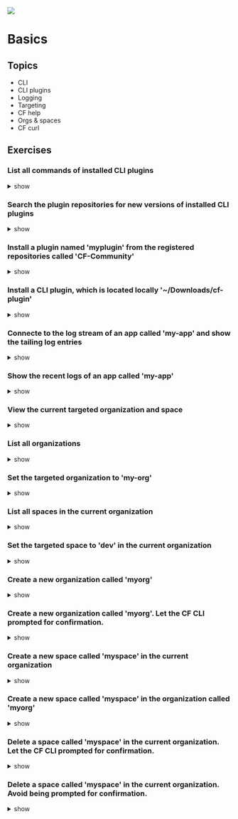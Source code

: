 ![](https://ga4gh.datainsights.cloud/api?repo=CFCD-exercises/basics&empty)
# Basics

## Topics

- CLI
- CLI plugins
- Logging
- Targeting
- CF help
- Orgs & spaces
- CF curl

## Exercises

### List all commands of installed CLI plugins

<details><summary>show</summary>
<p>

```bash
cf plugins
```

</p>
</details>

### Search the plugin repositories for new versions of installed CLI plugins

<details><summary>show</summary>
<p>

```bash
cf plugins --outdated
```

</p>
</details>

### Install a plugin named 'myplugin' from the registered repositories called 'CF-Community'

<details><summary>show</summary>
<p>

```bash
cf install-plugin -r CF-Community "myplugin"
```

</p>
</details>

### Install a CLI plugin, which is located locally '~/Downloads/cf-plugin'

<details><summary>show</summary>
<p>

```bash
cf install-plugin ~/Downloads/cf-plugin
```

</p>
</details>

### Connecte to the log stream of an app called 'my-app' and show the tailing log entries

<details><summary>show</summary>
<p>

```bash
cf logs my-app
```

</p>
</details>

### Show the recent logs of an app called 'my-app'

<details><summary>show</summary>
<p>

```bash
cf logs my-app --recent
```

</p>
</details>

### View the current targeted organization and space

<details><summary>show</summary>
<p>

```bash
cf target
```

</p>
</details>

### List all organizations

<details><summary>show</summary>
<p>

```bash
cf orgs
```

Alternatively, you can use the alias 'o'

```bash
cf o
```

</p>
</details>

### Set the targeted organization to 'my-org'

<details><summary>show</summary>
<p>

```bash
cf target -o my-org
```

</p>
</details>

### List all spaces in the current organization

<details><summary>show</summary>
<p>

```bash
cf spaces
```

</p>
</details>

### Set the targeted space to 'dev' in the current organization

<details><summary>show</summary>
<p>

```bash
cf target -s dev
```

</p>
</details>

### Create a new organization called 'myorg'

<details><summary>show</summary>
<p>

```bash
cf create-org myorg
```

</p>
</details>

### Create a new organization called 'myorg'. Let the CF CLI prompted for confirmation.

<details><summary>show</summary>
<p>

```bash
cf delete-org myorg
```

</p>
</details>

### Create a new space called 'myspace' in the current organization

<details><summary>show</summary>
<p>

```bash
cf create-space myspace
```

</p>
</details>

### Create a new space called 'myspace' in the organization called 'myorg'

<details><summary>show</summary>
<p>

```bash
cf create-space myspace -o myorg
```

</p>
</details>

### Delete a space called 'myspace' in the current organization. Let the CF CLI prompted for confirmation.

<details><summary>show</summary>
<p>

```bash
cf delete-space myspace
```

</p>
</details>

### Delete a space called 'myspace' in the current organization. Avoid being prompted for confirmation.

<details><summary>show</summary>
<p>

```bash
cf delete-space myspace -f
```

</p>
</details>
